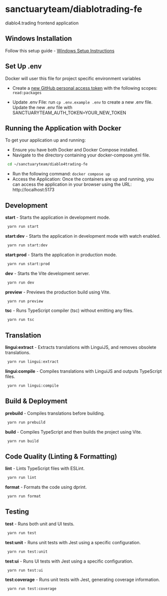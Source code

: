 # sanctuaryteam/diablotrading-fe
diablo4.trading frontend application


## Windows Installation
Follow this setup guide - [Windows Setup Instructions](https://github.com/SanctuaryTeam/.github/wiki/WindowsSetUp)

## Set Up .env
Docker will user this file for project specific environment variables
- Create a [new GitHub personal access token](https://github.com/settings/tokens/new) with the following scopes: `read:packages`

- Update .env File:  run `cp .env.example .env` to create a new .env file. Update the new .env file with SANCTUARYTEAM_AUTH_TOKEN=YOUR_NEW_TOKEN

## Running the Application with Docker

To get your application up and running:
- Ensure you have both Docker and Docker Compose installed.
- Navigate to the directory containing your docker-compose.yml file.
```bash
 cd ~/sanctuaryteam/diablo4trading-fe
```
- Run the following command: `docker compose up`
- Access the Application: Once the containers are up and running, you can access the application in your browser using the URL: http://localhost:5173

## Development
**start** - Starts the application in development mode.
```bash
 yarn run start
```

**start:dev** - Starts the application in development mode with watch enabled.
```bash
 yarn run start:dev
```

**start:prod** - Starts the application in production mode.
```bash
 yarn run start:prod
```

**dev** - Starts the Vite development server.
```bash
 yarn run dev
```

**preview** - Previews the production build using Vite.
```bash
 yarn run preview
```

**tsc** - Runs TypeScript compiler (tsc) without emitting any files.
```bash
 yarn run tsc
```

## Translation

**lingui:extract** -  Extracts translations with LinguiJS, and removes obsolete translations.
```bash
 yarn run lingui:extract
```

**lingui:compile** - Compiles translations with LinguiJS and outputs TypeScript files.
```bash
 yarn run lingui:compile
```

## Build & Deployment
**prebuild** - Compiles translations before building.
```bash
 yarn run prebuild
```
**build** - Compiles TypeScript and then builds the project using Vite.
```bash
 yarn run build
```
## Code Quality (Linting & Formatting)
**lint** - Lints TypeScript files with ESLint.
```bash
 yarn run lint
```
**format** - Formats the code using dprint.
```bash
 yarn run format
```
## Testing
**test** - Runs both unit and UI tests.
```bash
 yarn run test
```

**test:unit** - Runs unit tests with Jest using a specific configuration.
```bash
 yarn run test:unit
```
**test:ui** - Runs UI tests with Jest using a specific configuration.
```bash
 yarn run test:ui
```
**test:coverage** - Runs unit tests with Jest, generating coverage information.
```bash
 yarn run test:coverage
```
